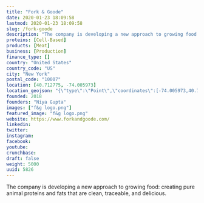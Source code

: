 ```yaml
---
title: "Fork & Goode"
date: 2020-01-23 18:09:58
lastmod: 2020-01-23 18:09:58
slug: /fork-goode
description: "The company is developing a new approach to growing food: creating pure animal proteins and fats that are clean, traceable, and delicious."
proteins: [Cell-Based]
products: [Meat]
business: [Production]
finance_type: []
country: "United States"
country_code: "US"
city: "New York"
postal_code: "10007"
location: [40.712775, -74.005973]
location_geojson: "{\"type\":\"Point\",\"coordinates\":[-74.005973,40.712775]}"
founded: 2018
founders: "Niya Gupta"
images: ["f&g logo.png"]
featured_image: "f&g logo.png"
website: https://www.forkandgoode.com/
linkedin: 
twitter: 
instagram: 
facebook: 
youtube: 
crunchbase: 
draft: false
weight: 5000
uuid: 5826
---
```

The company is developing a new approach to growing food: creating pure animal proteins and fats that are clean, traceable, and delicious.
